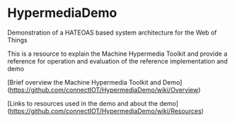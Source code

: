 # HypermediaDemo
Demonstration of a HATEOAS based system architecture for the Web of Things

This is a resource to explain the Machine Hypermedia Toolkit and provide a reference for operation and evaluation of the reference implementation and demo

[Brief overview the Machine Hypermedia Toolkit and Demo]
(https://github.com/connectIOT/HypermediaDemo/wiki/Overview)

[Links to resources used in the demo and about the demo]
(https://github.com/connectIOT/HypermediaDemo/wiki/Resources)
